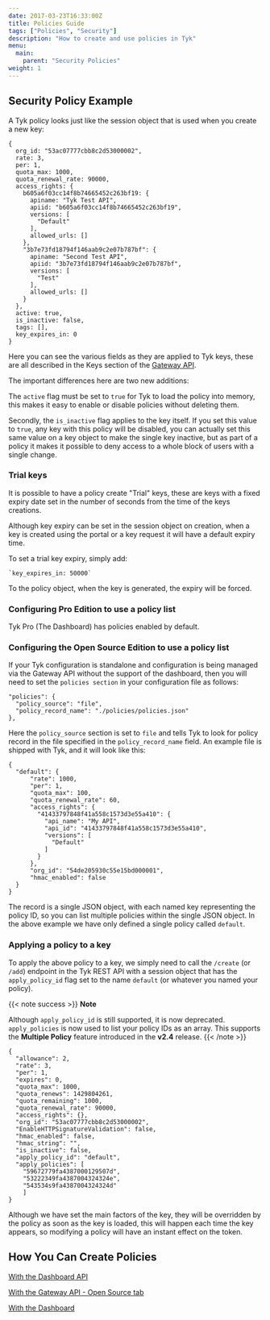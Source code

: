```yaml
---
date: 2017-03-23T16:33:00Z
title: Policies Guide
tags: ["Policies", "Security"]
description: "How to create and use policies in Tyk"
menu:
  main:
    parent: "Security Policies"
weight: 1
---
```


## Security Policy Example

A Tyk policy looks just like the session object that is used when you create a new key:

```{.copyWrapper}
{
  org_id: "53ac07777cbb8c2d53000002",
  rate: 3,
  per: 1,
  quota_max: 1000,
  quota_renewal_rate: 90000,
  access_rights: {
    b605a6f03cc14f8b74665452c263bf19: {
      apiname: "Tyk Test API",
      apiid: "b605a6f03cc14f8b74665452c263bf19",
      versions: [
        "Default"
      ],
      allowed_urls: []
    },
    "3b7e73fd18794f146aab9c2e07b787bf": {
      apiname: "Second Test API",
      apiid: "3b7e73fd18794f146aab9c2e07b787bf",
      versions: [
        "Test"
      ],
      allowed_urls: []
    }
  },
  active: true,
  is_inactive: false,
  tags: [],
  key_expires_in: 0
}
```

Here you can see the various fields as they are applied to Tyk keys, these are all described in the Keys section of the [Gateway API](/docs/tyk-gateway-api/).

The important differences here are two new additions:

The `active` flag must be set to `true` for Tyk to load the policy into memory, this makes it easy to enable or disable policies without deleting them.

Secondly, the `is_inactive` flag applies to the key itself. If you set this value to `true`, any key with this policy will be disabled, you can actually set this same value on a key object to make the single key inactive, but as part of a policy it makes it possible to deny access to a whole block of users with a single change.

### Trial keys

It is possible to have a policy create "Trial" keys, these are keys with a fixed expiry date set in the number of seconds from the time of the keys creations.

Although key expiry can be set in the session object on creation, when a key is created using the portal or a key request it will have a default expiry time.

To set a trial key expiry, simply add:

```{.copyWrapper}
`key_expires_in: 50000`
```

To the policy object, when the key is generated, the expiry will be forced.

### Configuring Pro Edition to use a policy list

Tyk Pro (The Dashboard) has policies enabled by default.

### Configuring the Open Source Edition to use a policy list

If your Tyk configuration is standalone and configuration is being managed via the Gateway API without the support of the dashboard, then you will need to set the `policies section` in your configuration file as follows:

```{.copyWrapper}
"policies": {
  "policy_source": "file",
  "policy_record_name": "./policies/policies.json"
},
```

Here the `policy_source` section is set to `file` and tells Tyk to look for policy record in the file specified in the `policy_record_name` field. An example file is shipped with Tyk, and it will look like this:

```{.copyWrapper}
{
  "default": {
      "rate": 1000,
      "per": 1,
      "quota_max": 100,
      "quota_renewal_rate": 60,
      "access_rights": {
        "41433797848f41a558c1573d3e55a410": {
          "api_name": "My API",
          "api_id": "41433797848f41a558c1573d3e55a410",
          "versions": [
            "Default"
          ]
        }
      },
      "org_id": "54de205930c55e15bd000001",
      "hmac_enabled": false
  }
}
```

The record is a single JSON object, with each named key representing the policy ID, so you can list multiple policies within the single JSON object. In the above example we have only defined a single policy called `default`.

### Applying a policy to a key

To apply the above policy to a key, we simply need to call the `/create` (or `/add`) endpoint in the Tyk REST API with a session object that has the `apply_policy_id` flag set to the name `default` (or whatever you named your policy).

{{< note success >}}
**Note**  

Although `apply_policy_id` is still supported, it is now deprecated. `apply_policies` is now used to list your policy IDs as an array. This supports the **Multiple Policy** feature introduced in the **v2.4** release.
{{< /note >}}


```{.copyWrapper}
{
  "allowance": 2,
  "rate": 3,
  "per": 1,
  "expires": 0,
  "quota_max": 1000,
  "quota_renews": 1429804261,
  "quota_remaining": 1000,
  "quota_renewal_rate": 90000,
  "access_rights": {},
  "org_id": "53ac07777cbb8c2d53000002",
  "EnableHTTPSignatureValidation": false,
  "hmac_enabled": false,
  "hmac_string": "",
  "is_inactive": false,
  "apply_policy_id": "default",
  "apply_policies": [
    "59672779fa4387000129507d",
    "53222349fa4387004324324e",
    "543534s9fa4387004324324d"
    ]
}
```

Although we have set the main factors of the key, they will be overridden by the policy as soon as the key is loaded, this will happen each time the key appears, so modifying a policy will have an instant effect on the token.

## How You Can Create Policies

[With the Dashboard API](/docs/getting-started/create-security-policy/#tutorial-create-a-security-policy-with-the-api)

[With the Gateway API - Open Source tab](/docs/getting-started/create-security-policy/)

[With the Dashboard](/docs/getting-started/create-security-policy/#tutorial-create-a-security-policy-with-the-dashboard)
